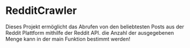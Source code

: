 # RedditCrawler
Dieses Projekt ermöglicht das Abrufen von den beliebtesten Posts aus der Reddit Plattform mithilfe der Reddit API. die Anzahl der ausgegebenen Menge kann in der main Funktion bestimmt werden!
